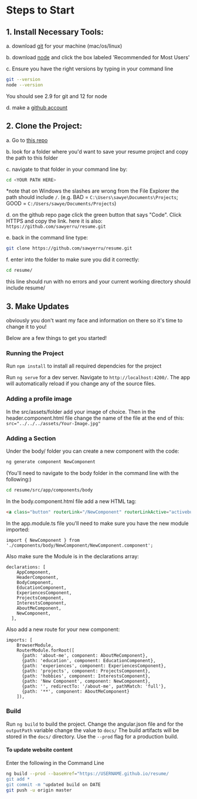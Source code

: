 # Steps to Start
## 1. Install Necessary Tools:
a. download [git](https://git-scm.com/downloads) for your machine (mac/os/linux)

b. download [node](https://nodejs.org/en/) and click the box labeled 'Recommended for Most Users'

c. Ensure you have the right versions by typing in your command line
```bash
git --version
node --version
```
You should see 2.9 for git and 12 for node

d. make a [github account](https://github.com/join)

## 2. Clone the Project:
a. Go to [this repo](https://github.com/sawyerru/resume)

b. look for a folder where you'd want to save your resume project and copy the path to this folder

c. navigate to that folder in your command line by:
```bash
cd <YOUR PATH HERE>
```
*note that on Windows the slashes are wrong from the File Explorer the path should include `/`. 
(e.g. BAD = `C:\Users\sawye\Documents\Projects`; GOOD = `C:/Users/sawye/Documents/Projects`)

d. on the github repo page click the green button that says "Code". Click HTTPS and copy the link. 
here it is also: `https://github.com/sawyerru/resume.git`

e. back in the command line type:
```bash
git clone https://github.com/sawyerru/resume.git
```

f. enter into the folder to make sure you did it correctly:
```bash
cd resume/
```
this line should run with no errors and your current working directory should include resume/ 

## 3. Make Updates
obviously you don't want my face and information on there so it's time to change it to you!

Below are a few things to get you started!

### Running the Project
Run `npm install` to install all required dependcies for the project


Run `ng serve` for a dev server. Navigate to `http://localhost:4200/`. The app will automatically reload if you change any of the source files.

### Adding a profile image

In the src/assets/folder add your image of choice. Then in the header.component.html file change the name of the file at the end of this:
`src="../../../assets/Your-Image.jpg"`

### Adding a Section

Under the body/ folder you can create a new component with the code: 
```bash 
ng generate component NewComponent
````
(You'll need to navigate to the body folder in the command line with the following:) 
```bash 
cd resume/src/app/components/body
```

In the body.component.html file add a new HTML tag:
```html
<a class="button" routerLink="/NewComponent" routerLinkActive="activebutton">NewComponent</a>
```

In the app.module.ts file you'll need to make sure you have the new module imported:
```angular2 
import { NewComponent } from './components/body/NewComponent/NewComponent.component';
```

Also make sure the Module is in the declarations array:
```angular 
declarations: [
    AppComponent,
    HeaderComponent,
    BodyComponent,
    EducationComponent,
    ExperiencesComponent,
    ProjectsComponent,
    InterestsComponent,
    AboutMeComponent,
    NewComponent,
  ],
```

Also add a new route for your new component:
```angular
imports: [
    BrowserModule,
    RouterModule.forRoot([
      {path: 'about-me', component: AboutMeComponent},
      {path: 'education', component: EducationComponent},
      {path: 'experiences', component: ExperiencesComponent},
      {path: 'projects', component: ProjectsComponent},
      {path: 'hobbies', component: InterestsComponent},
      {path: 'New Component', component: NewComponent},
      {path: '', redirectTo: '/about-me', pathMatch: 'full'},
      {path: '**', component: AboutMeComponent}
    ]),
``` 


### Build

Run `ng build` to build the project. 
Change the angular.json file and for the `outputPath` variable change the value to `docs/`
The build artifacts will be stored in the `docs/` directory. Use the `--prod` flag for a production build.
#### To update website content
Enter the following in the Command Line
```bash 
ng build --prod --baseHref="https://USERNAME.github.io/resume/
git add *
git commit -m "updated build on DATE
git push -u origin master
```

